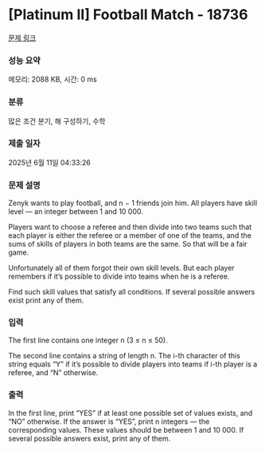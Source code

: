 # [Platinum II] Football Match - 18736 

[문제 링크](https://www.acmicpc.net/problem/18736) 

### 성능 요약

메모리: 2088 KB, 시간: 0 ms

### 분류

많은 조건 분기, 해 구성하기, 수학

### 제출 일자

2025년 6월 11일 04:33:26

### 문제 설명

<p>Zenyk wants to play football, and n − 1 friends join him. All players have skill level — an integer between 1 and 10 000.</p>

<p>Players want to choose a referee and then divide into two teams such that each player is either the referee or a member of one of the teams, and the sums of skills of players in both teams are the same. So that will be a fair game.</p>

<p>Unfortunately all of them forgot their own skill levels. But each player remembers if it’s possible to divide into teams when he is a referee.</p>

<p>Find such skill values that satisfy all conditions. If several possible answers exist print any of them.</p>

### 입력 

 <p>The first line contains one integer n (3 ≤ n ≤ 50).</p>

<p>The second line contains a string of length n. The i-th character of this string equals “Y” if it’s possible to divide players into teams if i-th player is a referee, and “N” otherwise.</p>

### 출력 

 <p>In the first line, print “YES” if at least one possible set of values exists, and “NO” otherwise. If the answer is “YES”, print n integers — the corresponding values. These values should be between 1 and 10 000. If several possible answers exist, print any of them.</p>

